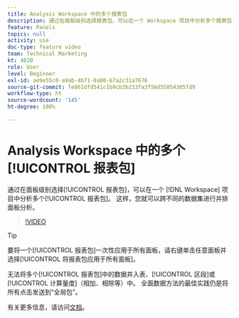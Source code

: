 ```yaml
---
title: Analysis Workspace 中的多个报表包
description: 通过在面板级别选择报表包，可以在一个 Workspace 项目中分析多个报表包。 这样，您就可以跨不同的数据集进行并排面板分析。
feature: Panels
topics: null
activity: use
doc-type: feature video
team: Technical Marketing
kt: 4820
role: User
level: Beginner
exl-id: ae9e55c0-a9ab-4b71-8a00-67a2c31a7676
source-git-commit: fe861dfd541c1b9cb3b233fa3f56d55054305fd9
workflow-type: ht
source-wordcount: '145'
ht-degree: 100%

---
```


# Analysis Workspace 中的多个[!UICONTROL 报表包]

通过在面板级别选择[!UICONTROL 报表包]，可以在一个 [!DNL Workspace] 项目中分析多个[!UICONTROL 报表包]。 这样，您就可以跨不同的数据集进行并排面板分析。

>[!VIDEO](https://video.tv.adobe.com/v/32843/?quality=12)

>[!TIP]
>
> 要将一个[!UICONTROL 报表包]一次性应用于所有面板，请右键单击任意面板并选择[!UICONTROL 将报表包应用于所有面板]。

无法将多个[!UICONTROL 报表包]中的数据并入表、[!UICONTROL 区段]或[!UICONTROL 计算量度]（相加、相除等）中。 全面数据方法的最佳实践仍是将所有点击发送到“全局包”。

有关更多信息，请访问[文档](https://experienceleague.adobe.com/docs/analytics/analyze/analysis-workspace/build-workspace-project/multiple-report-suites.html)。
